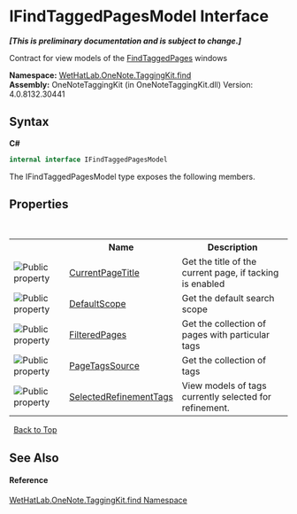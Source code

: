 # IFindTaggedPagesModel Interface
 _**\[This is preliminary documentation and is subject to change.\]**_

Contract for view models of the <a href="60d7bed7-f819-9c82-f130-1c71241d23f8">FindTaggedPages</a> windows

**Namespace:**&nbsp;<a href="0e3a8efd-07d2-1709-b1cd-709153222081">WetHatLab.OneNote.TaggingKit.find</a><br />**Assembly:**&nbsp;OneNoteTaggingKit (in OneNoteTaggingKit.dll) Version: 4.0.8132.30441

## Syntax

**C#**<br />
``` C#
internal interface IFindTaggedPagesModel
```

The IFindTaggedPagesModel type exposes the following members.


## Properties
&nbsp;<table><tr><th></th><th>Name</th><th>Description</th></tr><tr><td>![Public property](media/pubproperty.gif "Public property")</td><td><a href="c6e6e0ee-58a3-6676-abf2-36f4239df407">CurrentPageTitle</a></td><td>
Get the title of the current page, if tacking is enabled</td></tr><tr><td>![Public property](media/pubproperty.gif "Public property")</td><td><a href="38fbec98-3c19-429c-1c49-7e45e304141d">DefaultScope</a></td><td>
Get the default search scope</td></tr><tr><td>![Public property](media/pubproperty.gif "Public property")</td><td><a href="a770aa4c-b9dd-abe0-33ea-fe09db79b876">FilteredPages</a></td><td>
Get the collection of pages with particular tags</td></tr><tr><td>![Public property](media/pubproperty.gif "Public property")</td><td><a href="2442b744-3ceb-5a8b-319b-61d147d861cd">PageTagsSource</a></td><td>
Get the collection of tags</td></tr><tr><td>![Public property](media/pubproperty.gif "Public property")</td><td><a href="4f9dc741-08e5-21f8-0a49-c1097fc85d8c">SelectedRefinementTags</a></td><td>
View models of tags currently selected for refinement.</td></tr></table>&nbsp;
<a href="#ifindtaggedpagesmodel-interface">Back to Top</a>

## See Also


#### Reference
<a href="0e3a8efd-07d2-1709-b1cd-709153222081">WetHatLab.OneNote.TaggingKit.find Namespace</a><br />